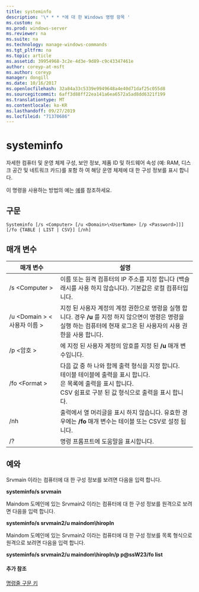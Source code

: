 ```yaml
---
title: systeminfo
description: '\* * * *에 대 한 Windows 명령 항목 '
ms.custom: na
ms.prod: windows-server
ms.reviewer: na
ms.suite: na
ms.technology: manage-windows-commands
ms.tgt_pltfrm: na
ms.topic: article
ms.assetid: 39954968-3c2e-4d3e-9d89-c9c43347461e
author: coreyp-at-msft
ms.author: coreyp
manager: dongill
ms.date: 10/16/2017
ms.openlocfilehash: 32a84a33c5339e9949648a4e40d71daf25c055d8
ms.sourcegitcommit: 6aff3d88ff22ea141a6ea6572a5ad8dd6321f199
ms.translationtype: MT
ms.contentlocale: ko-KR
ms.lasthandoff: 09/27/2019
ms.locfileid: "71370686"
---
```

# <a name="systeminfo"></a>systeminfo



자세한 컴퓨터 및 운영 체제 구성, 보안 정보, 제품 ID 및 하드웨어 속성 (예: RAM, 디스크 공간 및 네트워크 카드)를 포함 하 여 해당 운영 체제에 대 한 구성 정보를 표시 합니다.

이 명령을 사용하는 방법의 예는 [예](#BKMK_examples)를 참조하세요.

## <a name="syntax"></a>구문

```
Systeminfo [/s <Computer> [/u <Domain>\<UserName> [/p <Password>]]] [/fo {TABLE | LIST | CSV}] [/nh]
```

## <a name="parameters"></a>매개 변수

|매개 변수|설명|
|---------|-----------|
|/s \<Computer >|이름 또는 원격 컴퓨터의 IP 주소를 지정 합니다 (백슬래시를 사용 하지 않습니다). 기본값은 로컬 컴퓨터입니다.|
|/u \<Domain > \< 사용자 이름 >|지정 된 사용자 계정의 계정 권한으로 명령을 실행 합니다. 경우 **/u** 를 지정 하지 않으면이 명령은 명령을 실행 하는 컴퓨터에 현재 로그온 된 사용자의 사용 권한을 사용 합니다.|
|/p \<암호 >|에 지정 된 사용자 계정의 암호를 지정 된 **/u** 매개 변수입니다.|
|/fo \<Format >|다음 값 중 하 나와 함께 출력 형식을 지정 합니다.</br>테이블 테이블에 출력을 표시 합니다.</br>은 목록에 출력을 표시 합니다.</br>CSV 쉼표로 구분 된 값 형식으로 출력을 표시 합니다.|
|/nh|출력에서 열 머리글을 표시 하지 않습니다. 유효한 경우에는 **/fo** 매개 변수는 테이블 또는 CSV로 설정 됩니다.|
|/?|명령 프롬프트에 도움말을 표시합니다.|

## <a name="BKMK_examples"></a>예와

Srvmain 이라는 컴퓨터에 대 한 구성 정보를 보려면 다음을 입력 합니다.

**systeminfo/s srvmain**

Maindom 도메인에 있는 Srvmain2 이라는 컴퓨터에 대 한 구성 정보를 원격으로 보려면 다음을 입력 합니다.

**systeminfo/s srvmain2/u maindom\hiropln**

Maindom 도메인에 있는 Srvmain2 이라는 컴퓨터에 대 한 구성 정보를 목록 형식으로 원격으로 보려면 다음을 입력 합니다.

**systeminfo/s srvmain2/u maindom\hiropln/p p@ssW23/fo list**

#### <a name="additional-references"></a>추가 참조

[명령줄 구문 키](command-line-syntax-key.md)